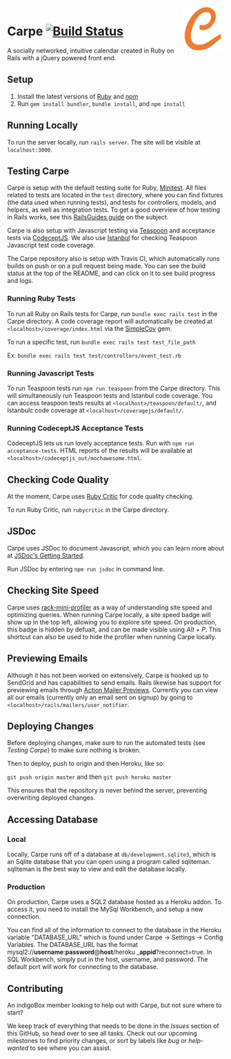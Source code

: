 <img src="app/assets/images/pages/CarpeLetter.png?raw=true" width="100" align="right">

# Carpe [![Build Status](https://travis-ci.com/vkoves/carpe.svg?token=Wt2br9iC8tszQJNifjNG&branch=master)](https://travis-ci.com/vkoves/carpe)

A socially networked, intuitive calendar created in Ruby on Rails with a jQuery powered front end.

## Setup

1) Install the latest versions of [Ruby](https://rvm.io/) and [npm](https://nodejs.org/en/download/)
2) Run `gem install bundler`, `bundle install`, and `npm install`

## Running Locally

To run the server locally, run `rails server`. The site will be visible at `localhost:3000`.

## Testing Carpe

Carpe is setup with the default testing suite for Ruby, [Minitest](https://github.com/seattlerb/minitest). All files related to tests are located in the `test` directory, where you can find fixtures (the data used when running tests), and tests for controllers, models, and helpers, as well as integration tests. To get a good overview of how testing in Rails works, see this [RailsGuides guide](http://guides.rubyonrails.org/testing.html) on the subject.

Carpe is also setup with Javascript testing via [Teaspoon](https://github.com/jejacks0n/teaspoon) and acceptance tests via [CodeceptJS](http://codecept.io/). We also use [Istanbul](https://github.com/gotwarlost/istanbul) for checking Teaspoon Javascript test code coverage.

The Carpe repository also is setup with Travis CI, which automatically runs builds on push or on a pull request being made. You can see the build status at the top of the README, and can click on it to see build progress and logs.

### Running Ruby Tests

To run all Ruby on Rails tests for Carpe, run `bundle exec rails test` in the Carpe directory. A code coverage report will automatically be created at `<localhost>/coverage/index.html` via the [SimpleCov](https://github.com/colszowka/simplecov) gem.

To run a specific test, run `bundle exec rails test test_file_path`

Ex: `bundle exec rails test test/controllers/event_test.rb`

### Running Javascript Tests

To run Teaspoon tests run `npm run teaspoon` from the Carpe directory. This will simultaneously run Teaspoon tests and Istanbul code coverage. You can access teaspoon tests results at `<localhost>/teaspoon/default/`, and Istanbulc code coverage at `<localhost>/coveragejs/default/`.

### Running CodeceptJS Acceptance Tests

CodeceptJS lets us run lovely acceptance tests. Run with `npm run acceptance-tests`. HTML reports of the results will be available at `<localhost>/codeceptjs_out/mochawesome.html`.

## Checking Code Quality

At the moment, Carpe uses [Ruby Critic](https://github.com/whitesmith/rubycritic) for code quality checking.

To run Ruby Critic, run `rubycritic` in the Carpe directory.

## JSDoc

Carpe uses JSDoc to document Javascript, which you can learn more about at [JSDoc's Getting Started](http://usejsdoc.org/about-getting-started.html).

Run JSDoc by entering `npm run jsdoc` in command line.

## Checking Site Speed

Carpe uses [rack-mini-profiler](https://github.com/MiniProfiler/rack-mini-profiler) as a way of understanding site speed and optimizing queries. When running Carpe locally, a site speed badge will show up in the top left, allowing you to explore site speed. On production, this badge is hidden by defualt, and can be made visible using *Alt + P*. This shortcut can also be used to hide the profiler when running Carpe locally.

## Previewing Emails

Although it has not been worked on extensively, Carpe is hooked up to SendGrid and has capabilities to send emails. Rails likewise has support for previewing emails through [Action Mailer Previews](https://github.com/rails/rails/blob/master/guides/source/4_1_release_notes.md#action-mailer-previews). Currently you can view all our emails (currently only an email sent on signup) by going to `<localhost>/rails/mailers/user_notifier`.

## Deploying Changes

Before deploying changes, make sure to run the automated tests (see _Testing Carpe_) to make sure nothing is broken.

Then to deploy, push to origin and then Heroku, like so:

``
git push origin master
`` and then
``
git push heroku master
``

This ensures that the repository is never behind the server, preventing overwriting deployed changes.

## Accessing Database

### Local
Locally, Carpe runs off of a database at `db/development.sqlite3`, which is an Sqlite database that you can open using a program called sqliteman. sqliteman is the best way to view and edit the database locally.

### Production
On production, Carpe uses a SQL2 database hosted as a Heroku addon. To access it, you need to install the MySql Workbench, and setup a new connection.

You can find all of the information to connect to the database in the Heroku variable "DATABASE_URL" which is found under Carpe -> Settings -> Config Variables. The DATABASE_URL has the format mysql2://**username**:**password**@**host**/heroku _**appid**?reconnect=true. In SQL Workbench, simply put in the host, username, and password. The default port will work for connecting to the database.

## Contributing

An indigoBox member looking to help out with Carpe, but not sure where to start?

We keep track of everything that needs to be done in the *Issues* section of this GitHub, so head over to see all tasks. Check out our upcoming milestones to find priority changes, or sort by labels like *bug* or *help-wanted* to see where you can assist.
